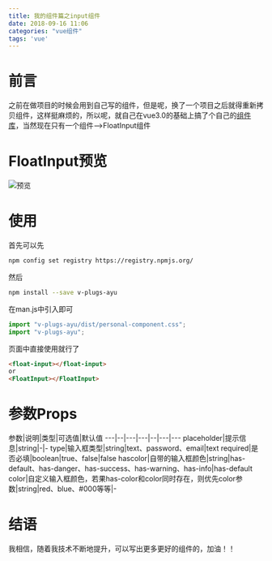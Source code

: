 ```yaml
---
title: 我的组件篇之input组件
date: 2018-09-16 11:06
categories: "vue组件"
tags: 'vue'
---
```

# 前言
之前在做项目的时候会用到自己写的组件，但是呢，换了一个项目之后就得重新拷贝组件，这样挺麻烦的，所以呢，就自己在vue3.0的基础上搞了个自己的<a href="https://github.com/YuAngBoy/v-plugs-ayu/tree/dev" target="_blank">组件库</a>，当然现在只有一个组件-->FloatInput组件
<!-- more -->
# FloatInput预览
![预览](/images/myplug-floatinput.gif)
# 使用
首先可以先
``` bash
npm config set registry https://registry.npmjs.org/
```
然后
``` bash
npm install --save v-plugs-ayu
```
在man.js中引入即可
``` javascript
import "v-plugs-ayu/dist/personal-component.css";
import "v-plugs-ayu";
```
页面中直接使用就行了
``` html
<float-input></float-input>
or
<FloatInput></FloatInput>
```
# 参数Props
参数|说明|类型|可选值|默认值
---|--|---|---|--|---|---
placeholder|提示信息|string|-|-
type|输入框类型|string|text、password、email|text
required|是否必填|boolean|true、false|false
hascolor|自带的输入框颜色|string|has-default、has-danger、has-success、has-warning、has-info|has-default
color|自定义输入框颜色，若果has-color和color同时存在，则优先color参数|string|red、blue、#000等等|-
# 结语
我相信，随着我技术不断地提升，可以写出更多更好的组件的，加油！！
